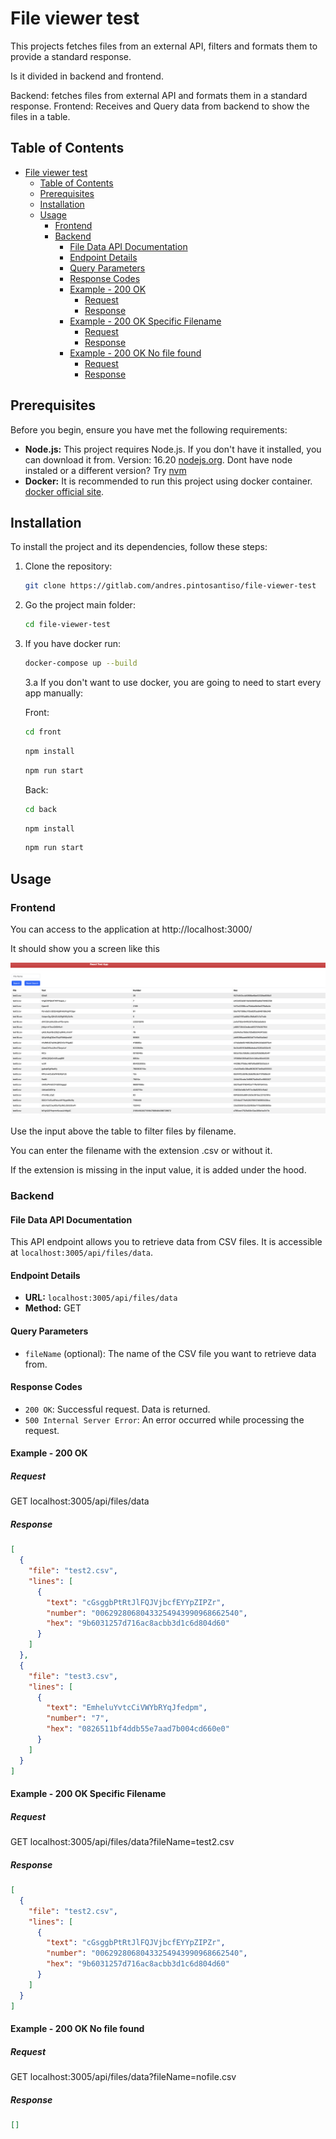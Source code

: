 # File viewer test

This projects fetches files from an external API, filters and formats them to provide a standard response.

Is it divided in backend and frontend.

Backend: fetches files from external API and formats them in a standard response.
Frontend: Receives and Query data from backend to show the files in a table.

## Table of Contents

- [File viewer test](#file-viewer-test)
  - [Table of Contents](#table-of-contents)
  - [Prerequisites](#prerequisites)
  - [Installation](#installation)
  - [Usage](#usage)
    - [Frontend](#frontend)
    - [Backend](#backend)
      - [File Data API Documentation](#file-data-api-documentation)
      - [Endpoint Details](#endpoint-details)
      - [Query Parameters](#query-parameters)
      - [Response Codes](#response-codes)
      - [Example - 200 OK](#example---200-ok)
        - [Request](#request)
        - [Response](#response)
      - [Example - 200 OK Specific Filename](#example---200-ok-specific-filename)
        - [Request](#request-1)
        - [Response](#response-1)
      - [Example - 200 OK No file found](#example---200-ok-no-file-found)
        - [Request](#request-2)
        - [Response](#response-2)

## Prerequisites

Before you begin, ensure you have met the following requirements:

- **Node.js:** This project requires Node.js. If you don't have it installed, you can download it from. Version: 16.20 [nodejs.org](https://nodejs.org/). Dont have node instaled or a different version? Try [nvm](https://github.com/nvm-sh/nvm)
- **Docker:** It is recommended to run this project using docker container. [docker official site](https://www.docker.com/).

## Installation

To install the project and its dependencies, follow these steps:

1. Clone the repository:

   ```bash
   git clone https://gitlab.com/andres.pintosantiso/file-viewer-test
   ```

2. Go the project main folder:

   ```bash
   cd file-viewer-test

   ```

3. If you have docker run:

   ```bash
   docker-compose up --build
   ```

   3.a If you don't want to use docker, you are going to need to start every app manually:

   Front:

   ```bash
   cd front
   ```

   ```bash
   npm install
   ```

   ```bash
   npm run start
   ```

   Back:

   ```bash
   cd back
   ```

   ```bash
   npm install
   ```

   ```bash
   npm run start
   ```

## Usage

### Frontend

You can access to the application at http://localhost:3000/

It should show you a screen like this

![Alt text](docs/image.png)

Use the input above the table to filter files by filename.

You can enter the filename with the extension .csv or without it.

If the extension is missing in the input value, it is added under the hood.

### Backend

#### File Data API Documentation

This API endpoint allows you to retrieve data from CSV files. It is accessible at `localhost:3005/api/files/data`.

#### Endpoint Details

- **URL:** `localhost:3005/api/files/data`
- **Method:** GET

#### Query Parameters

- `fileName` (optional): The name of the CSV file you want to retrieve data from.

#### Response Codes

- `200 OK`: Successful request. Data is returned.
- `500 Internal Server Error`: An error occurred while processing the request.

#### Example - 200 OK

##### Request

GET localhost:3005/api/files/data

##### Response
```json
[
  {
    "file": "test2.csv",
    "lines": [
      {
        "text": "cGsggbPtRtJlFQJVjbcfEYYpZIPZr",
        "number": "00629280680433254943990968662540",
        "hex": "9b6031257d716ac8acbb3d1c6d804d60"
      }
    ]
  },
  {
    "file": "test3.csv",
    "lines": [
      {
        "text": "EmheluYvtcCiVWYbRYqJfedpm",
        "number": "7",
        "hex": "0826511bf4ddb55e7aad7b004cd660e0"
      }
    ]
  }
]
```

#### Example - 200 OK Specific Filename

##### Request

GET localhost:3005/api/files/data?fileName=test2.csv

##### Response
```json
[
  {
    "file": "test2.csv",
    "lines": [
      {
        "text": "cGsggbPtRtJlFQJVjbcfEYYpZIPZr",
        "number": "00629280680433254943990968662540",
        "hex": "9b6031257d716ac8acbb3d1c6d804d60"
      }
    ]
  }
]
```

#### Example - 200 OK No file found

##### Request

GET localhost:3005/api/files/data?fileName=nofile.csv

##### Response
```json
[]
```
